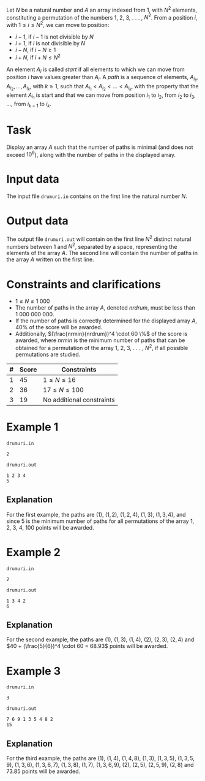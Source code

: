 
Let $N$ be a natural number and $A$ an array indexed from $1$, with $N^2$ elements, constituting a permutation of the numbers $1$, $2$, $3$, . . . , $N^2$. From a position $i$, with $1 \leq i \leq N^2$, we can move to position:
* $i - 1$, if $i - 1$ is not divisible by $N$
* $i + 1$, if $i$ is not divisible by $N$
* $i - N$, if $i-N \geq 1$
* $i + N$, if $i+N \leq N^2$

An element $A_i$ is called *start* if all elements to which we can move from position $i$ have values greater than $A_i$. A *path* is a sequence of elements, $A_{i_1}, A_{i_2}, . . . , A_{i_k}$, with $k \geq 1$, such that $A_{i_1} < A_{i_2} < . . . < A_{i_k}$, with the property that the element $A_{i_1}$ is start and that we can move from position $i_1$ to $i_2$, from $i_2$ to $i_3$, ..., from $i_{k-1}$ to $i_k$.

# Task

Display an array $A$ such that the number of paths is minimal (and does not exceed $10^9$), along with the number of paths in the displayed array.

# Input data

The input file `drumuri.in` contains on the first line the natural number $N$.

# Output data

The output file `drumuri.out` will contain on the first line $N^2$ distinct natural numbers between $1$ and $N^2$, separated by a space, representing the elements of the array $A$. The second line will contain the number of paths in the array $A$ written on the first line.

# Constraints and clarifications

* $1 \leq N \leq 1\ 000$
* The number of paths in the array $A$, denoted $nrdrum$, must be less than $1\ 000\ 000\ 000$.
* If the number of paths is correctly determined for the displayed array $A$, $40 \%$ of the score will be awarded.
* Additionally, $(\frac{nrmin}{nrdrum})^4 \cdot 60 \%$ of the score is awarded, where $nrmin$ is the minimum number of paths that can be obtained for a permutation of the array $1$, $2$, $3$, . . . , $N^2$, if all possible permutations are studied.

| # | Score | Constraints |
|---|-------|-------------|
| 1 | 45    | $1 \leq N \leq 16$ |
| 2 | 36    | $17 \leq N \leq 100$ |
| 3 | 19    | No additional constraints |

# Example 1

`drumuri.in`
```
2 
```

`drumuri.out`
```
1 2 3 4
5
```

## Explanation

For the first example, the paths are $(1)$, $(1, 2)$, $(1, 2, 4)$, $(1, 3)$, $(1, 3, 4)$, and since $5$ is the minimum number of paths for all permutations of the array $1$, $2$, $3$, $4$, $100$ points will be awarded.

# Example 2

`drumuri.in`
```
2
```

`drumuri.out`
```
1 3 4 2
6
```

## Explanation

For the second example, the paths are $(1)$, $(1, 3)$, $(1, 4)$, $(2)$, $(2, 3)$, $(2, 4)$ and $40 + (\frac{5}{6})^4 \cdot 60 = 68.93$ points will be awarded.

# Example 3

`drumuri.in`
```
3
```

`drumuri.out`
```
7 6 9 1 3 5 4 8 2
15
```

## Explanation

For the third example, the paths are $(1)$, $(1, 4)$, $(1, 4, 8)$, $(1, 3)$, $(1, 3, 5)$, $(1, 3, 5, 9)$, $(1, 3, 6)$, $(1, 3, 6, 7)$, $(1, 3, 8)$, $(1, 7)$, $(1, 3, 6, 9)$, $(2)$, $(2, 5)$, $(2, 5, 9)$, $(2, 8)$ and $73.85$ points will be awarded.
